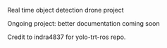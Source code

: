 Real time object detection drone project

Ongoing project: better documentation coming soon

Credit to indra4837 for yolo-trt-ros repo.
